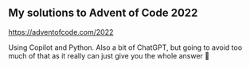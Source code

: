 ## My solutions to Advent of Code 2022

https://adventofcode.com/2022

Using Copilot and Python. Also a bit of ChatGPT, but going to avoid too much of that as it really can just give you the whole answer 🤯